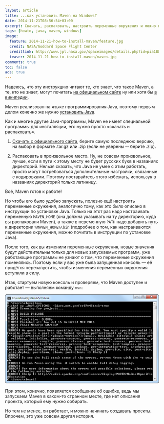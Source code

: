 ```yaml
---
layout: article
title: ...как установить Maven на Windows?
date: 2014-11-21T08:56:54+03:00
excerpt: Скачать, распаковать, настроить переменные окружения и можно пользоваться.
tags: [howto, java, maven, windows]
image:
  feature: 2014-11-21-how-to-install-maven/feature.jpg
  credit: NASA/Goddard Space Flight Center
  creditlink: http://www.jpl.nasa.gov/spaceimages/details.php?id=pia18811
  teaser: 2014-11-21-how-to-install-maven/maven.jpg
comments: true
toc: false
ads: true
---
```

Надеюсь, что эту инструкцию читают те, кто знает, что такое Maven, а те, кто не знает, могут почитать [на официальном сайте](http://maven.apache.org/) ну или хотя бы [в википедии](http://ru.wikipedia.org/wiki/Apache_Maven).

Maven реализован на языке программирования Java, поэтому первым делом конечно же нужно [установить Java](/how-to-install-java-on-windows/).

Как и многие другие Java-программы, Maven не имеет специальной программы для инсталляции, его нужно просто «скачать и распаковать». 

1. [Скачать с официального сайта](http://maven.apache.org/download.cgi), берите самую последнюю версию, на выбор в формате .tar.gz или .zip (если не уверены -- берите .zip).

2. Распаковать в произвольное место. Ну, не совсем произвольное, лучше, если в пути к этому месту не будет русских букв в названиях директорий. Нельзя сказать, что Java не умее с этим работать, просто могут потребоваться дополнительные настройки, связанные с кодировками. Поэтому постарайтесь этого избежать, используя в названиях директорий только латиницу.

Всё, Maven готов к работе!

Но чтобы его было удобно запускать, полезно ещё настроить переменные окружения, аналогично тому, как это было описано в инструкции по установке Java. Только на этот раз надо настраивать переменную `MAVEN_HOME` (она должна указывать на ту директорию, куда вы распаковали Maven), а также в переменную `PATH` надо добавить путь к директории `%MAVEN_HOME%\bin` (подробнее о том, как настраиваются переменные окружения, можно почитать в инструкции по установке Java).

После того, как вы изменили переменные окружения, новые значения будут действительны только для новых запускаемых программ, уже работающие программы не узнают о том, что переменные окружения поменялись. Поэтому если у вас уже была запущенная консоль — её придётся перезапустить, чтобы изменения переменных окружения вступили в силу.

Итак, стартуем новую консоль и проверяем, что Maven доступен и работает — выполняем команду `mvn`:

![](/images/2014-11-21-how-to-install-maven/terminal.png)

При этом, конечно, появляется сообщение об ошибке, ведь мы запускаем Maven в каком-то странном месте, где нет описания проекта, который ему нужно собирать.

Но тем не менее, он работает, и можно начинать создавать проекты. Впрочем, это уже совсем другая история.